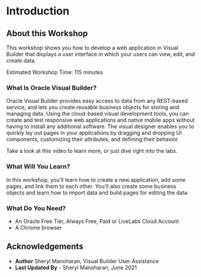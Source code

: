 # Introduction

## About this Workshop

This workshop shows you how to develop a web application in Visual Builder that displays a user interface in which your users can view, edit, and create data.

Estimated Workshop Time: 115 minutes

### What Is Oracle Visual Builder?
Oracle Visual Builder provides easy access to data from any REST-based service, and lets you create reusable business objects for storing and managing data. Using the cloud-based visual development tools, you can create and test responsive web applications and native mobile apps without having to install any additional software. The visual designer enables you to quickly lay out pages in your applications by dragging and dropping UI components, customizing their attributes, and defining their behavior.  

Take a look at this video to learn more, or just dive right into the labs.

  [](youtube:Z-b0ayPRhwY)

### What Will You Learn?

In this workshop, you'll learn how to create a new application, add some pages, and link them to each other. You'll also create some business objects and learn how to import data and build pages for editing the data.

### What Do You Need?

* An Oracle Free Tier, Always Free, Paid or LiveLabs Cloud Account
* A Chrome browser

## Acknowledgements
* **Author** Sheryl Manoharan, Visual Builder User Assistance
* **Last Updated By** - Sheryl Manoharan, June 2021

